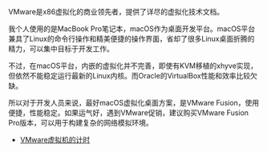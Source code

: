 VMware是x86虚拟化的商业领先者，提供了详尽的虚拟化技术文档。

我个人使用的是MacBook Pro笔记本，macOS作为桌面开发平台。macOS平台兼具了Linux的命令行操作和精美便捷的操作界面，省却了很多Linux桌面折腾的精力，可以集中目标于开发工作。

不过，在macOS平台，内嵌的虚拟化并不完善，即使有KVM移植的xhyve实现，但依然不能稳定运行最新的Linux内核。而Oracle的VirtualBox性能和效率比较欠缺。

所以对于开发人员来说，最好macOS虚拟化桌面方案，是VMware Fusion，使用便捷，性能稳定。如果运气好，遇到VMware促销，建议购买VMware Fusion Pro版本，可以用于构建复杂的网络模拟环境。

* [VMware虚拟机的计时](timekeeping_in_vmware)